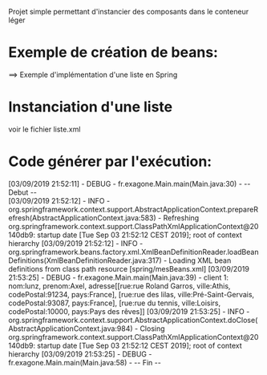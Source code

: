 Projet simple permettant d'instancier des composants dans le conteneur léger

# Exemple de création de beans:
==> Exemple d'implémentation d'une liste en Spring

# Instanciation d'une liste
voir le fichier liste.xml

# Code générer par l'exécution:
[03/09/2019 21:52:11] - DEBUG - fr.exagone.Main.main(Main.java:30) - -- Debut --  
[03/09/2019 21:52:12] -  INFO - org.springframework.context.support.AbstractApplicationContext.prepareRefresh(AbstractApplicationContext.java:583) - Refreshing org.springframework.context.support.ClassPathXmlApplicationContext@20140db9: startup date [Tue Sep 03 21:52:12 CEST 2019]; root of context hierarchy 
[03/09/2019 21:52:12] -  INFO - org.springframework.beans.factory.xml.XmlBeanDefinitionReader.loadBeanDefinitions(XmlBeanDefinitionReader.java:317) - Loading XML bean definitions from class path resource [spring/mesBeans.xml] 
[03/09/2019 21:53:25] - DEBUG - fr.exagone.Main.main(Main.java:39) - client 1: nom:lunz, prenom:Axel, adresse[[rue:rue Roland Garros, ville:Athis, codePostal:91234, pays:France], [rue:rue des lilas, ville:Pré-Saint-Gervais, codePostal:93087, pays:France], [rue:rue du tennis, ville:Loisirs, codePostal:10000, pays:Pays des rêves]] 
[03/09/2019 21:53:25] -  INFO - org.springframework.context.support.AbstractApplicationContext.doClose(AbstractApplicationContext.java:984) - Closing org.springframework.context.support.ClassPathXmlApplicationContext@20140db9: startup date [Tue Sep 03 21:52:12 CEST 2019]; root of context hierarchy 
[03/09/2019 21:53:25] - DEBUG - fr.exagone.Main.main(Main.java:58) - -- Fin --  
